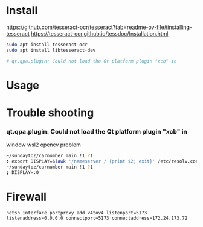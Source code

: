 # Install

https://github.com/tesseract-ocr/tesseract?tab=readme-ov-file#installing-tesseract
https://tesseract-ocr.github.io/tessdoc/Installation.html

```bash
sudo apt install tesseract-ocr
sudo apt install libtesseract-dev

# qt.qpa.plugin: Could not load the Qt platform plugin "xcb" in
```

# Usage

# Trouble shooting

### qt.qpa.plugin: Could not load the Qt platform plugin "xcb" in

window wsl2 opencv problem

```bash
~/sundaytoz/carnumber main !1 ?1                                                                                                                                      ✘ IOT  carnumber choigawoon@teamff 02:11:23 PM
❯ export DISPLAY=$(awk '/nameserver / {print $2; exit}' /etc/resolv.conf 2>/dev/null):0.0
~/sundaytoz/carnumber main !1 ?1                                                                                                                                             carnumber choigawoon@teamff 02:11:26 PM
❯ DISPLAY=:0
```

# Firewall

```
netsh interface portproxy add v4tov4 listenport=5173 listenaddress=0.0.0.0 connectport=5173 connectaddress=172.24.173.72
```
